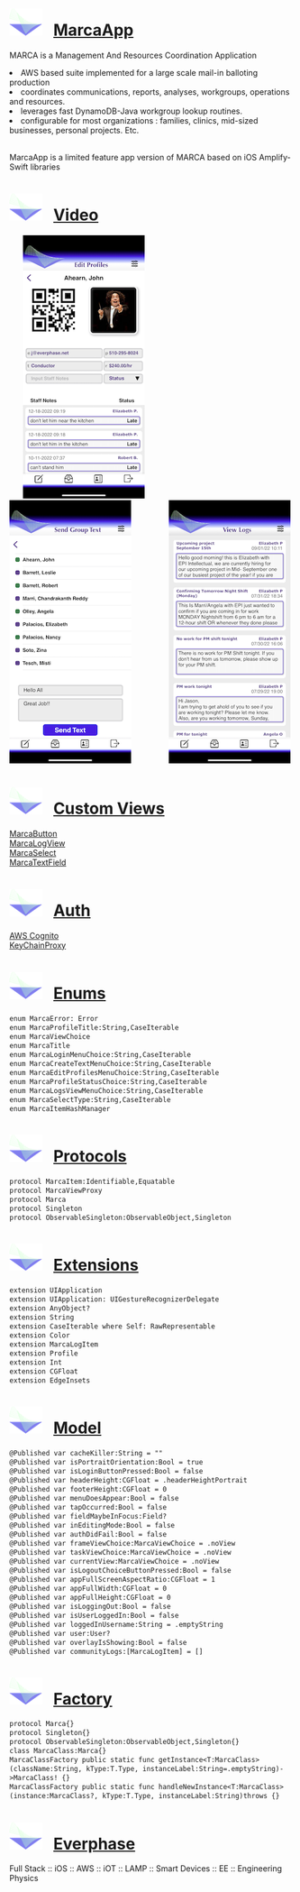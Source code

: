 # ![Marca Banner](Assets.xcassets/smallestlogo.png) &nbsp; <a href="https://github.com/jahearnco/MarcaApp/tree/main/MarcaApp">MarcaApp</a>
MARCA is a Management And Resources Coordination Application

<li>AWS based suite implemented for a large scale mail-in balloting production

<li>coordinates communications, reports, analyses, workgroups, operations and resources.

<li>leverages fast DynamoDB-Java workgroup lookup routines.

<li>configurable for most organizations : families, clinics, mid-sized businesses, personal projects. Etc.
<a name="vid" /><br/><br/>

MarcaApp is a limited feature app version of MARCA based on iOS Amplify-Swift libraries
# ![Marca Banner](Assets.xcassets/smallestlogo.png) &nbsp; <a href="https://youtu.be/0y7_bqL10vw">Video</a>
   &nbsp; &nbsp; &nbsp; ![Marca Banner](Assets.xcassets/profile_1.png) &nbsp; &nbsp; &nbsp; &nbsp; &nbsp; &nbsp; &nbsp; &nbsp;  ![Marca Banner](Assets.xcassets/groupText.png) &nbsp; &nbsp; &nbsp; &nbsp; &nbsp; &nbsp; &nbsp; &nbsp; ![Marca Banner](Assets.xcassets/viewLogs.png)

# ![Marca Banner](Assets.xcassets/smallestlogo.png) &nbsp; <a href="https://github.com/jahearnco/MarcaApp/tree/main/MarcaApp/Views/CustomViews">Custom Views</a>
   <a href="https://github.com/jahearnco/MarcaApp/tree/main/MarcaApp/Views/CustomViews/MarcaButton.swift">MarcaButton</a><br/>
   <a href="https://github.com/jahearnco/MarcaApp/tree/main/MarcaApp/Views/CustomViews/MarcaLogView.swift">MarcaLogView</a><br/>
   <a href="https://github.com/jahearnco/MarcaApp/tree/main/MarcaApp/Views/CustomViews/MarcaSelect.swift">MarcaSelect</a><br/>
   <a href="https://github.com/jahearnco/MarcaApp/tree/main/MarcaApp/Views/CustomViews/MarcaTextField.swift">MarcaTextField</a>
# ![Marca Banner](Assets.xcassets/smallestlogo.png) &nbsp; <a href="https://github.com/jahearnco/MarcaApp/tree/main/MarcaApp/Ancillary/Auth">Auth</a>
   <a href="https://github.com/jahearnco/MarcaApp/blob/main/MarcaApp/Ancillary/Auth/Cognito.swift">AWS Cognito</a><br/>
   <a href="https://github.com/jahearnco/MarcaApp/blob/main/MarcaApp/Ancillary/Auth/KeyChainProxy.swift">KeyChainProxy</a>
# ![Marca Banner](Assets.xcassets/smallestlogo.png) &nbsp; <a href="https://github.com/jahearnco/MarcaApp/blob/main/MarcaApp/Ancillary/Crucible/MarcaEnums.swift">Enums</a>
    enum MarcaError: Error
    enum MarcaProfileTitle:String,CaseIterable
    enum MarcaViewChoice
    enum MarcaTitle
    enum MarcaLoginMenuChoice:String,CaseIterable
    enum MarcaCreateTextMenuChoice:String,CaseIterable
    enum MarcaEditProfilesMenuChoice:String,CaseIterable
    enum MarcaProfileStatusChoice:String,CaseIterable
    enum MarcaLogsViewMenuChoice:String,CaseIterable
    enum MarcaSelectType:String,CaseIterable
    enum MarcaItemHashManager
# ![Marca Banner](Assets.xcassets/smallestlogo.png) &nbsp; <a href="https://github.com/jahearnco/MarcaApp/blob/main/MarcaApp/Ancillary/Crucible/MarcaProtocols.swift">Protocols</a>
    protocol MarcaItem:Identifiable,Equatable
    protocol MarcaViewProxy
    protocol Marca
    protocol Singleton
    protocol ObservableSingleton:ObservableObject,Singleton
# ![Marca Banner](Assets.xcassets/smallestlogo.png) &nbsp; <a href="https://github.com/jahearnco/MarcaApp/blob/main/MarcaApp/Ancillary/Crucible/MarcaExtensions.swift">Extensions</a>
    extension UIApplication
    extension UIApplication: UIGestureRecognizerDelegate
    extension AnyObject?
    extension String
    extension CaseIterable where Self: RawRepresentable
    extension Color
    extension MarcaLogItem
    extension Profile
    extension Int
    extension CGFloat
    extension EdgeInsets
# ![Marca Banner](Assets.xcassets/smallestlogo.png) &nbsp; <a href="https://github.com/jahearnco/MarcaApp/blob/main/MarcaApp/Ancillary/Models/_M.swift">Model</a>
    @Published var cacheKiller:String = ""
    @Published var isPortraitOrientation:Bool = true
    @Published var isLoginButtonPressed:Bool = false
    @Published var headerHeight:CGFloat = .headerHeightPortrait
    @Published var footerHeight:CGFloat = 0
    @Published var menuDoesAppear:Bool = false
    @Published var tapOccurred:Bool = false
    @Published var fieldMaybeInFocus:Field?
    @Published var inEditingMode:Bool = false
    @Published var authDidFail:Bool = false
    @Published var frameViewChoice:MarcaViewChoice = .noView
    @Published var taskViewChoice:MarcaViewChoice = .noView
    @Published var currentView:MarcaViewChoice = .noView
    @Published var isLogoutChoiceButtonPressed:Bool = false
    @Published var appFullScreenAspectRatio:CGFloat = 1
    @Published var appFullWidth:CGFloat = 0
    @Published var appFullHeight:CGFloat = 0
    @Published var isLoggingOut:Bool = false
    @Published var isUserLoggedIn:Bool = false
    @Published var loggedInUsername:String = .emptyString
    @Published var user:User?
    @Published var overlayIsShowing:Bool = false
    @Published var communityLogs:[MarcaLogItem] = []
# ![Marca Banner](Assets.xcassets/smallestlogo.png) &nbsp; <a href="https://github.com/jahearnco/MarcaApp/tree/main/MarcaApp/Ancillary/Factories">Factory</a>
    protocol Marca{}
    protocol Singleton{}
    protocol ObservableSingleton:ObservableObject,Singleton{}
    class MarcaClass:Marca{}
    MarcaClassFactory public static func getInstance<T:MarcaClass>(className:String, kType:T.Type, instanceLabel:String=.emptyString)->MarcaClass! {} 
    MarcaClassFactory public static func handleNewInstance<T:MarcaClass>(instance:MarcaClass?, kType:T.Type, instanceLabel:String)throws {}
# ![End Banner](Assets.xcassets/smallestlogo.png) &nbsp; <a href="https://www.everphase.net/resume">Everphase</a>
Full Stack :: iOS :: AWS :: iOT :: LAMP :: Smart Devices :: EE :: Engineering Physics

